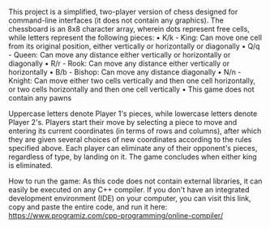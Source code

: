 This project is a simplified, two-player version of chess designed for command-line interfaces (it does not contain any graphics). The chessboard is an 8x8 character array, wherein dots represent free cells, while letters represent the following pieces:
• K/k - King: Can move one cell from its original position, either vertically or horizontally or diagonally
• Q/q - Queen: Can move any distance either vertically or horizontally or diagonally
• R/r - Rook: Can move any distance either vertically or horizontally
• B/b - Bishop: Can move any distance diagonally
• N/n - Knight: Can move either two cells vertically and then one cell horizontally, or two cells horizontally and then one cell vertically
• This game does not contain any pawns

Uppercase letters denote Player 1's pieces, while lowercase letters denote Player 2's. Players start their move by selecting a piece to move and entering its current coordinates (in terms of rows and columns), after which they are given several choices of new coordinates according to the rules specified above. Each player can eliminate any of their opponent's pieces, regardless of type, by landing on it. The game concludes when either king is eliminated.

How to run the game:
As this code does not contain external libraries, it can easily be executed on any C++ compiler. If you don't have an integrated development environment (IDE) on your computer, you can visit this link, copy and paste the entire code, and run it here:
https://www.programiz.com/cpp-programming/online-compiler/

